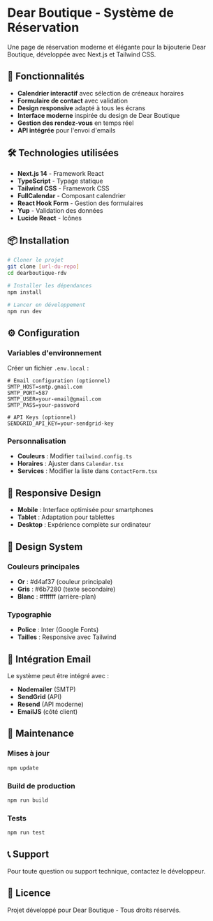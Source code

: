 # Dear Boutique - Système de Réservation

Une page de réservation moderne et élégante pour la bijouterie Dear Boutique, développée avec Next.js et Tailwind CSS.

## 🚀 Fonctionnalités

- **Calendrier interactif** avec sélection de créneaux horaires
- **Formulaire de contact** avec validation
- **Design responsive** adapté à tous les écrans
- **Interface moderne** inspirée du design de Dear Boutique
- **Gestion des rendez-vous** en temps réel
- **API intégrée** pour l'envoi d'emails

## 🛠️ Technologies utilisées

- **Next.js 14** - Framework React
- **TypeScript** - Typage statique
- **Tailwind CSS** - Framework CSS
- **FullCalendar** - Composant calendrier
- **React Hook Form** - Gestion des formulaires
- **Yup** - Validation des données
- **Lucide React** - Icônes

## 📦 Installation

```bash
# Cloner le projet
git clone [url-du-repo]
cd dearboutique-rdv

# Installer les dépendances
npm install

# Lancer en développement
npm run dev
```

## ⚙️ Configuration

### Variables d'environnement

Créer un fichier `.env.local` :

```env
# Email configuration (optionnel)
SMTP_HOST=smtp.gmail.com
SMTP_PORT=587
SMTP_USER=your-email@gmail.com
SMTP_PASS=your-password

# API Keys (optionnel)
SENDGRID_API_KEY=your-sendgrid-key
```

### Personnalisation

- **Couleurs** : Modifier `tailwind.config.ts`
- **Horaires** : Ajuster dans `Calendar.tsx`
- **Services** : Modifier la liste dans `ContactForm.tsx`

## 📱 Responsive Design

- **Mobile** : Interface optimisée pour smartphones
- **Tablet** : Adaptation pour tablettes
- **Desktop** : Expérience complète sur ordinateur

## 🎨 Design System

### Couleurs principales
- **Or** : #d4af37 (couleur principale)
- **Gris** : #6b7280 (texte secondaire)
- **Blanc** : #ffffff (arrière-plan)

### Typographie
- **Police** : Inter (Google Fonts)
- **Tailles** : Responsive avec Tailwind

## 📧 Intégration Email

Le système peut être intégré avec :

- **Nodemailer** (SMTP)
- **SendGrid** (API)
- **Resend** (API moderne)
- **EmailJS** (côté client)

## 🔧 Maintenance

### Mises à jour
```bash
npm update
```

### Build de production
```bash
npm run build
```

### Tests
```bash
npm run test
```

## 📞 Support

Pour toute question ou support technique, contactez le développeur.

## 📄 Licence

Projet développé pour Dear Boutique - Tous droits réservés.